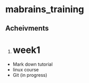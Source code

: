 # mabrains_training
## Acheivments
1. # week1
* Mark down tutorial
* linux course
*  Git (in progress)

